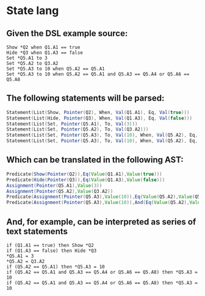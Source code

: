 # State lang

## Given the DSL example source:
```
Show *Q2 when Q1.A1 == true
Hide *Q3 when Q1.A3 == false
Set *Q5.A1 to 3
Set *Q5.A2 to Q3.A2
Set *Q5.A3 to 10 when Q5.A2 == Q5.A1
Set *Q5.A3 to 10 when Q5.A2 == Q5.A1 and Q5.A3 == Q5.A4 or Q5.A6 == Q5.A8
```

## The following statements will be parsed:

```scala
Statement(List(Show, Pointer(Q2), When, Val(Q1.A1), Eq, Val(true)))
Statement(List(Hide, Pointer(Q3), When, Val(Q1.A3), Eq, Val(false)))
Statement(List(Set, Pointer(Q5.A1), To, Val(3)))
Statement(List(Set, Pointer(Q5.A2), To, Val(Q3.A2)))
Statement(List(Set, Pointer(Q5.A3), To, Val(10), When, Val(Q5.A2), Eq, Val(Q5.A1)))
Statement(List(Set, Pointer(Q5.A3), To, Val(10), When, Val(Q5.A2), Eq, Val(Q5.A1), And, Val(Q5.A3), Eq, Val(Q5.A4), Or, Val(Q5.A6), Eq, Val(Q5.A8)))
```

## Which can be translated in the following AST:
```scala
Predicate(Show(Pointer(Q2)),Eq(Value(Q1.A1),Value(true)))
Predicate(Hide(Pointer(Q3)),Eq(Value(Q1.A3),Value(false)))
Assignment(Pointer(Q5.A1),Value(3))
Assignment(Pointer(Q5.A2),Value(Q3.A2))
Predicate(Assignment(Pointer(Q5.A3),Value(10)),Eq(Value(Q5.A2),Value(Q5.A1)))
Predicate(Assignment(Pointer(Q5.A3),Value(10)),And(Eq(Value(Q5.A2),Value(Q5.A1)),Or(Eq(Value(Q5.A3),Value(Q5.A4)),Eq(Value(Q5.A6),Value(Q5.A8)))))
```

## And, for example, can be interpreted as series of text statements
```
if (Q1.A1 == true) then Show *Q2
if (Q1.A3 == false) then Hide *Q3
*Q5.A1 = 3
*Q5.A2 = Q3.A2
if (Q5.A2 == Q5.A1) then *Q5.A3 = 10
if (Q5.A2 == Q5.A1 and Q5.A3 == Q5.A4 or Q5.A6 == Q5.A8) then *Q5.A3 = 10
if (Q5.A2 == Q5.A1 and Q5.A3 == Q5.A4 or Q5.A6 == Q5.A8) then *Q5.A3 = 10
```